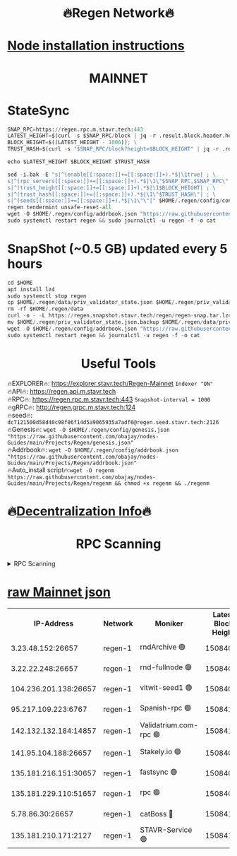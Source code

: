<h1 align="center"> 🔥Regen Network🔥</h1>

[Node installation instructions](https://github.com/obajay/nodes-Guides/tree/main/Projects/Regen)
=
<h1 align="center"> MAINNET</h1>

# StateSync
```python
SNAP_RPC=https://regen.rpc.m.stavr.tech:443
LATEST_HEIGHT=$(curl -s $SNAP_RPC/block | jq -r .result.block.header.height); \
BLOCK_HEIGHT=$((LATEST_HEIGHT - 1000)); \
TRUST_HASH=$(curl -s "$SNAP_RPC/block?height=$BLOCK_HEIGHT" | jq -r .result.block_id.hash)

echo $LATEST_HEIGHT $BLOCK_HEIGHT $TRUST_HASH

sed -i.bak -E "s|^(enable[[:space:]]+=[[:space:]]+).*$|\1true| ; \
s|^(rpc_servers[[:space:]]+=[[:space:]]+).*$|\1\"$SNAP_RPC,$SNAP_RPC\"| ; \
s|^(trust_height[[:space:]]+=[[:space:]]+).*$|\1$BLOCK_HEIGHT| ; \
s|^(trust_hash[[:space:]]+=[[:space:]]+).*$|\1\"$TRUST_HASH\"| ; \
s|^(seeds[[:space:]]+=[[:space:]]+).*$|\1\"\"|" $HOME/.regen/config/config.toml
regen tendermint unsafe-reset-all
wget -O $HOME/.regen/config/addrbook.json "https://raw.githubusercontent.com/obajay/nodes-Guides/main/Projects/Regen/addrbook.json"
sudo systemctl restart regen && sudo journalctl -u regen -f -o cat
```
# SnapShot (~0.5 GB) updated every 5 hours
```python
cd $HOME
apt install lz4
sudo systemctl stop regen
cp $HOME/.regen/data/priv_validator_state.json $HOME/.regen/priv_validator_state.json.backup
rm -rf $HOME/.regen/data
curl -o - -L https://regen.snapshot.stavr.tech/regen/regen-snap.tar.lz4 | lz4 -c -d - | tar -x -C $HOME/.regen --strip-components 2
mv $HOME/.regen/priv_validator_state.json.backup $HOME/.regen/data/priv_validator_state.json
wget -O $HOME/.regen/config/addrbook.json "https://raw.githubusercontent.com/obajay/nodes-Guides/main/Projects/Regen/addrbook.json"
sudo systemctl restart regen && journalctl -u regen -f -o cat
```

 <h1 align="center"> Useful Tools</h1>

🔥EXPLORER🔥:     https://explorer.stavr.tech/Regen-Mainnet        `Indexer "ON"` \
🔥API🔥:          https://regen.api.m.stavr.tech \
🔥RPC🔥:          https://regen.rpc.m.stavr.tech:443              `Snapshot-interval = 1000` \
🔥gRPC🔥:         http://regen.grpc.m.stavr.tech:124 \
🔥seed🔥:      `dc7121500d58d40c98f06f14d5a9065935a7adf6@regen.seed.stavr.tech:2126` \
🔥Genesis🔥:   `wget -O $HOME/.regen/config/genesis.json "https://raw.githubusercontent.com/obajay/nodes-Guides/main/Projects/Regen/genesis.json"` \
🔥Addrbook🔥:  `wget -O $HOME/.regen/config/addrbook.json "https://raw.githubusercontent.com/obajay/nodes-Guides/main/Projects/Regen/addrbook.json"` \
🔥Auto_install script🔥:`wget -O regenm https://raw.githubusercontent.com/obajay/nodes-Guides/main/Projects/Regen/regenm && chmod +x regenm && ./regenm`

🔥[Decentralization Info](https://github.com/obajay/StateSync-snapshots/tree/main/Projects/Regen/Decentralization)🔥
=
<h1 align="center"> RPC Scanning</h1>

<details>
<summary>RPC Scanning</summary>

<h2 align="center"> We scan nodes in real time every 4 hours. And we provide the final result of RPC endpoints.
We cannot influence the operation of these nodes in any way. </h2>


```python
If Voting Power is higher than 0 --> then the Node is a validator of the network and may be subject to attack and be a potential threat to the chain.
```
```python
We marked such validators with a red symbol
```

</details>

[raw Mainnet json](https://rpc-check.regenm.stavr.tech/regenm/rpc-regenm-result.json)
=


<table><tr><th>IP-Address</th><th>Network</th><th>Moniker</th><th>Latest Block Height</th><th>Earliest Block Height</th><th>Catching Up</th><th>Tx Index</th><th>Voting Power</th><th>Scan Time</th></tr><tr><td>3.23.48.152:26657</td><td>regen-1</td><td>rndArchive 🟢</td><td>15084094</td><td>1</td><td>False</td><td>on</td><td>0</td><td>2024-03-12T04:36:13.683832466UTC</td></tr><tr><td>3.22.22.248:26657</td><td>regen-1</td><td>rnd-fullnode 🟢</td><td>15084092</td><td>4134001</td><td>False</td><td>on</td><td>0</td><td>2024-03-12T04:35:58.729542868UTC</td></tr><tr><td>104.236.201.138:26657</td><td>regen-1</td><td>vitwit-seed1 🟢</td><td>15084078</td><td>8943001</td><td>False</td><td>on</td><td>0</td><td>2024-03-12T04:34:37.678984366UTC</td></tr><tr><td>95.217.109.223:6767</td><td>regen-1</td><td>Spanish-rpc 🟢</td><td>15084105</td><td>10068001</td><td>False</td><td>on</td><td>0</td><td>2024-03-12T04:37:15.861153510UTC</td></tr><tr><td>142.132.132.184:14857</td><td>regen-1</td><td>Validatrium.com-rpc 🟢</td><td>15084106</td><td>11175001</td><td>False</td><td>on</td><td>0</td><td>2024-03-12T04:37:20.158108363UTC</td></tr><tr><td>141.95.104.188:26657</td><td>regen-1</td><td>Stakely.io 🟢</td><td>15084088</td><td>13442501</td><td>False</td><td>on</td><td>0</td><td>2024-03-12T04:35:33.435016927UTC</td></tr><tr><td>135.181.216.151:30657</td><td>regen-1</td><td>fastsync 🟢</td><td>15084097</td><td>14457001</td><td>False</td><td>off</td><td>0</td><td>2024-03-12T04:36:31.089642870UTC</td></tr><tr><td>135.181.229.110:51657</td><td>regen-1</td><td>rpc 🟢</td><td>15084086</td><td>14844001</td><td>False</td><td>on</td><td>0</td><td>2024-03-12T04:35:22.384914554UTC</td></tr><tr><td>5.78.86.30:26657</td><td>regen-1</td><td>catBoss 🔴</td><td>15084117</td><td>14962001</td><td>False</td><td>on</td><td>9021624547</td><td>2024-03-12T04:38:25.833609044UTC</td></tr><tr><td>135.181.210.171:2127</td><td>regen-1</td><td>STAVR-Service 🟢</td><td>15084120</td><td>15082001</td><td>False</td><td>on</td><td>0</td><td>2024-03-12T04:38:42.424858331UTC</td></tr></table>